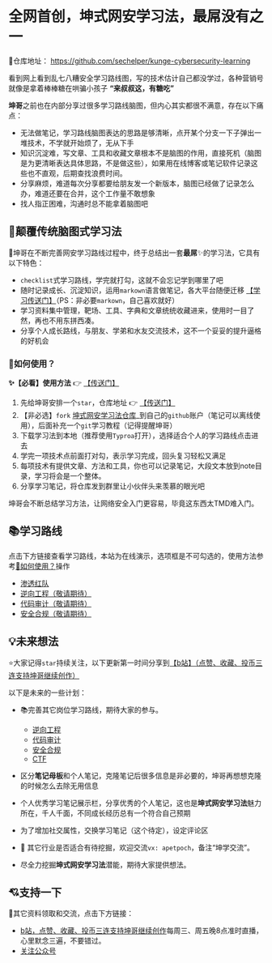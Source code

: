 # 全网首创，坤式网安学习法，最屌没有之一 

🍓仓库地址： https://github.com/sechelper/kunge-cybersecurity-learning

看到网上看到乱七八糟安全学习路线图，写的技术估计自己都没学过，各种营销号就像是拿着棒棒糖在哄骗小孩子 **“来叔叔这，有糖吃”** 

**坤哥**之前也在内部分享过很多学习路线脑图，但内心其实都很不满意，存在以下痛点：

- 无法做笔记，学习路线脑图表达的思路是够清晰，点开某个分支一下子弹出一堆技术，不学就开始烦了，无从下手
- 知识沉淀难，写文章、工具和收藏文章根本不是脑图的作用，直接死机（脑图是为更清晰表达具体思路，不是做这些），如果用在线博客或笔记软件记录这些也不直观，后期查找浪费时间。
- 分享麻烦，难道每次分享都要给朋友发一个新版本，脑图已经做了记录怎么办，难道还要在合并，这个工作量不敢想象
- 找人指正困难，沟通时总不能拿着脑图吧

## 👊颠覆传统脑图式学习法

💝坤哥在不断完善网安学习路线过程中，终于总结出一套**最屌**✨的学习法，它具有以下特色：

- `checklist`式学习路线，学完就打勾，这就不会忘记学到哪里了吧
- 随时记录成长、沉淀知识，运用`markown`语言做笔记，各大平台随便迁移 [【学习传送门】](https://www.runoob.com/markdown/md-tutorial.html)（PS：非必要`markown`，自己喜欢就好）
- 学习资料集中管理，靶场、工具、字典和文章统统收藏进来，使用时一目了然，再也不用东拼西凑。
- 分享个人成长路线，与朋友、学弟和水友交流技术，这不一个妥妥的提升逼格的好机会

### 🤔如何使用？

**✨【必看】使用方法** 👉 [【传送门】](https://www.bilibili.com/video/BV1To4y1w72U)
1. 先给坤哥安排一个`star`，仓库地址 👉 [【传送门】](https://github.com/sechelper/kunge-cybersecurity-learning)
2. 【非必选】`fork` [坤式网安学习法仓库](https://github.com/sechelper/kunge-cybersecurity-learning)_到自己的`github`账户（笔记可以离线使用），后面补充一个`git`学习教程（记得提醒坤哥）
3. 下载学习法到本地（推荐使用`Typroa`打开），选择适合个人的学习路线点击进去
4. 学完一项技术点前面打对勾，表示学习完成，回头复习轻松又满足
5. 每项技术有提供文章、方法和工具，你也可以记录笔记，大段文本放到note目录，学习将会是一个整体。
6. 分享学习笔记，将仓库发到群里让小伙伴头来羡慕的眼光吧

坤哥会不断总结学习方法，让网络安全入门更容易，毕竟这东西太TMD难入门。

## 📚学习路线

点击下方链接查看学习路线，本站为在线演示，选项框是不可勾选的，使用方法参考<a href="#/README?id=%f0%9f%a4%94%e5%a6%82%e4%bd%95%e4%bd%bf%e7%94%a8%ef%bc%9f" data-id="🤔如何使用？" class="anchor"><span>🤔如何使用？</span></a>操作

- [渗透红队](red-team.md)
- [逆向工程（敬请期待）](reverse.md)
- [代码审计（敬请期待）](codereview.md)
- [安全合规（敬请期待）]()

## 💡未来想法

⭐大家记得`star`持续关注，以下更新第一时间分享到[【b站】（点赞、收藏、投币三连支持坤哥继续创作）](https://space.bilibili.com/1233892570)

以下是未来的一些计划：

- 📚完善其它岗位学习路线，期待大家的参与。
  - [逆向工程]()
  - [代码审计](codereview.md)
  - [安全合规]()
  - [CTF]()
- 区分**笔记母板**和个人笔记，克隆笔记后很多信息是非必要的，坤哥再想想克隆的时候怎么去除无用信息
- 个人优秀学习笔记展示栏，分享优秀的个人笔记，这也是**坤式网安学习法**魅力所在，千人千面，不同成长经历总有一个符合自己预期
- 为了增加社交属性，交换学习笔记（这个待定），设定评论区

- 👀 其它行业是否适合有待挖掘，欢迎交流`vx: apetpoch`，备注“坤学交流”。
- 尽全力挖掘**坤式网安学习法**潜能，期待大家提供想法。

## 💘支持一下

📓其它资料领取和交流，点击下方链接：

- [b站，点赞、收藏、投币三连支持坤哥继续创作](https://space.bilibili.com/1233892570)每周三、周五晚8点准时直播，心里默念三遍，不要错过。
- [关注公众号](https://paper.static.secself.com/img/qrcode/mp_qrcode2.png)
